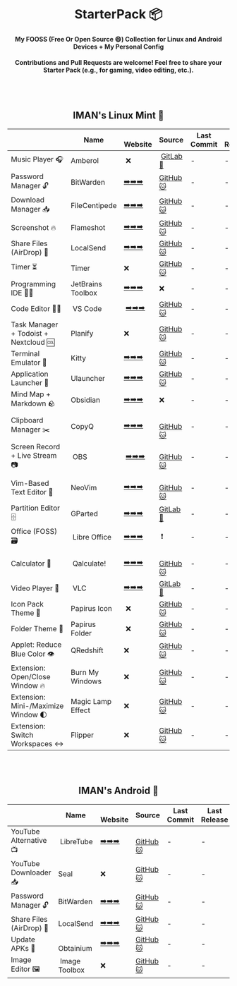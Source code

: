 <div align="center">

# StarterPack 📦

#### My FOOSS (Free Or Open Source 😄) Collection for Linux and Android Devices + My Personal Config
#### Contributions and Pull Requests are welcome! Feel free to share your Starter Pack (e.g., for gaming, video editing, etc.).
</div>

</br>
</br>

<div align="center">

## IMAN's Linux Mint 🐉

|   | Name |‌ Website | Source | Last Commit | Last Release | My Config |
| - | ---- | ------- | ------ | ----------- | ------------ | --------- |
| Music Player 🎧 | Amberol |‌ ❌ |‌ [GitLab 🦊](https://gitlab.gnome.org/World/amberol) | - | - | - |
| Password Manager 🔓 | BitWarden | [➡️➡️➡️](https://bitwarden.com) | [GitHub 🐱](https://github.com/bitwarden/clients) | - | - | - |
| Download Manager 📥 | FileCentipede | [➡️➡️➡️](https://filecxx.com) | [GitHub 🐱](https://github.com/filecxx/FileCentipede) | - | - | - |
| Screenshot 🔥 | Flameshot | [➡️➡️➡️](https://flameshot.org) | [GitHub 🐱](https://github.com/flameshot-org/flameshot) | - | - | - |
| Share Files (AirDrop) 🔮 | LocalSend | [➡️➡️➡️](https://localsend.org) | [GitHub 🐱](https://github.com/localsend/localsend) | - | - | - |
| Timer ⏳ | Timer | ❌ | [GitHub 🐱](https://github.com/vikdevelop/timer) | - | - | - |
| Programming IDE 🧑‍💻 | JetBrains Toolbox | [➡️➡️➡️](https://www.jetbrains.com/toolbox-app) | ❌ | - | - | - |
| Code Editor 👩‍💻 |‌ VS Code |‌ [➡️➡️➡️](https://code.visualstudio.com) | [GitHub 🐱](https://github.com/microsoft/vscode) | - | - | - |
| Task Manager + Todoist + Nextcloud 🆒 | Planify | ❌ | [GitHub 🐱](https://github.com/alainm23/planify) | - | - | - |
| Terminal Emulator 🧩 | Kitty | [➡️➡️➡️](https://sw.kovidgoyal.net/kitty) | [GitHub 🐱](https://github.com/kovidgoyal/kitty) | - | - | - |
| Application Launcher 🚀 | Ulauncher | [➡️➡️➡️](https://ulauncher.io) | [GitHub 🐱](https://github.com/Ulauncher/Ulauncher) | - | - | - |
| Mind Map + Markdown 🪨 | Obsidian | [➡️➡️➡️](https://obsidian.md) | ❌ | - | - | - |
| Clipboard Manager ✂️ | CopyQ | [➡️➡️➡️](https://hluk.github.io/CopyQ) |‌ [GitHub 🐱](https://github.com/hluk/CopyQ) | - | - | - |
| Screen Record +‌ Live Stream 📷 |‌ OBS |‌ [➡️➡️➡️](https://obsproject.com) |‌ [GitHub 🐱](https://github.com/obsproject/obs-studio) | - | - | - |
|  Vim-Based Text Editor 📄 | NeoVim | [➡️➡️➡️](https://neovim.io) |‌ [GitHub 🐱](https://github.com/neovim/neovim) | - | - | - |
| Partition Editor 🗄️ | GParted | [➡️➡️➡️](https://gparted.org) | [GitLab 🦊](https://gitlab.gnome.org/GNOME/gparted) | - | - | - |
| Office (FOSS) 🗃️ |‌ Libre Office | [➡️➡️➡️](https://www.libreoffice.org) |‌ ❗ | - | - | - |
| Calculator 🔢 |‌ Qalculate! | [➡️➡️➡️](http://qalculate.github.io) |‌ [GitHub 🐱](https://github.com/Qalculate/qalculate-qt) | - | - | - |
| Video Player 📼 |‌ VLC | [➡️➡️➡️](https://www.videolan.org/vlc) | [GitLab 🦊](https://code.videolan.org/videolan/vlc) | - | - | - |
| Icon Pack Theme 👔 | Papirus Icon |‌ ❌ | [GitHub 🐱](https://github.com/PapirusDevelopmentTeam/papirus-icon-theme) | - | - | - |
| Folder Theme 👘 | Papirus Folder |‌ ❌ | [GitHub 🐱](https://github.com/PapirusDevelopmentTeam/papirus-folders) | - | - | - |
| Applet: Reduce Blue Color 👁️ | QRedshift | ❌ | [GitHub 🐱](https://github.com/raphaelquintao/QRedshiftCinnamon) | - | - | - |
| Extension:‌ Open/Close Window 🔥 | Burn My Windows | ❌ | [GitHub 🐱](https://github.com/linuxmint/cinnamon-spices-extensions/tree/master/CinnamonBurnMyWindows@klangman) | - | - | - |
| Extension:‌ Mini-/Maximize Window 🌓 | Magic Lamp Effect | ❌ | [GitHub 🐱](https://github.com/linuxmint/cinnamon-spices-extensions/tree/master/CinnamonMagicLamp@klangman) | - | - | - |
| Extension:‌ Switch Workspaces ↔️ | Flipper | ❌ | [GitHub 🐱](https://github.com/linuxmint/cinnamon-spices-extensions/tree/master/Flipper@connerdev) | - | - | - |

</div>


</br>
</br>

<div align="center">
  
## IMAN's Android 🤖

|   | Name |‌ Website | Source | Last Commit | Last Release | My Config |
| - | ---- | ------- | ------ | ----------- | ------------ | --------- |
| YouTube Alternative 📺 |‌ LibreTube | [➡️➡️➡️](https://libretube.dev) |‌ [GitHub 🐱](https://github.com/libre-tube/LibreTube) | - | - | - |
| YouTube Downloader 📥 | Seal | ❌ | [GitHub 🐱](https://github.com/JunkFood02/Seal) | - | - | - |
| Password Manager 🔓 | BitWarden | [➡️➡️➡️](https://bitwarden.com) | [GitHub 🐱](https://github.com/bitwarden/android) | - | - | - |
| Share Files (AirDrop) 🔮 | LocalSend | [➡️➡️➡️](https://localsend.org) | [GitHub 🐱](https://github.com/localsend/localsend) | - | - | - |
| Update APKs 💎 |‌ Obtainium | [➡️➡️➡️](https://obtainium.imranr.dev) | [GitHub 🐱](https://github.com/ImranR98/Obtainium) | - | - | - |
| Image Editor 🖼️ |‌ Image Toolbox | ❌ | [GitHub 🐱](https://github.com/T8RIN/ImageToolbox) | - | - | - | 

</div>

